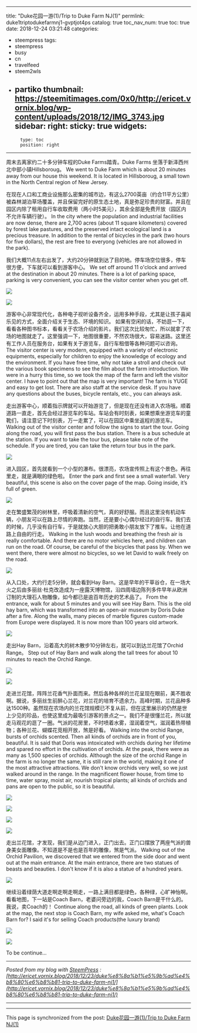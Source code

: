 
---
title: "Duke花园一游(1)/Trip to Duke Farm NJ(1)"
permlink: duke1triptodukefarmnj1-gvptjot4ps
catalog: true
toc_nav_num: true
toc: true
date: 2018-12-24 03:21:48
categories:
- steempress
tags:
- steempress
- busy
- cn
- travelfeed
- steem2wls
- partiko
thumbnail: https://steemitimages.com/0x0/http://ericet.vornix.blog/wp-content/uploads/2018/12/IMG_3743.jpg
sidebar:
    right:
        sticky: true
widgets:
    -
        type: toc
        position: right
---


周末去离家约二十多分钟车程的Duke Farms踏青。Duke Farms 坐落于新泽西州北中部小镇Hillsboroug。
We went to Duke Farm which is about 20 minutes away from our house this weekend. It is located in Hillsboroug, a small town in the North Central region of New Jersey.

在现在人口和工商业设施那么密集的城市边，有这么2700英亩（约合11平方公里）被森林湖泊草场覆盖，并且保留完好的原生态土地，真是弥足珍贵的财富。并且在园区内除了租用自行车收取费用（两小时5美元），其余全部是免费开放（园区内不允许车辆行驶）。
In the city where the population and industrial facilities are now dense, there are 2,700 acres (about 11 square kilometers) covered by forest lake pastures, and the preserved intact ecological land is a precious treasure. In addition to the rental of bicycles in the park (two hours for five dollars), the rest are free to everyong (vehicles are not allowed in the park).

我们大概11点左右出发了，大约20分钟就到达了目的地。停车场空位很多，停车很方便，下车就可以看到游客中心。
We set off around 11 o'clock and arrived at the destination in about 20 minutes. There is a lot of parking space, parking is very convenient, you can see the visitor center when you get off.

![](https://steemitimages.com/0x0/http://ericet.vornix.blog/wp-content/uploads/2018/12/IMG_3743.jpg)

![](https://steemitimages.com/0x0/http://ericet.vornix.blog/wp-content/uploads/2018/12/IMG_3744.jpg)

游客中心非常现代化，各种电子视听设备齐全，运用多种手段，尤其是让孩子喜闻乐见的方式，全面介绍关于生态、环境的知识。 如果有空闲的话，不妨逛一下，看看各种图书标本，看看关于农场介绍的影片。我们这次比较匆忙，所以就拿了农场的地图就走了。这里强调一下，地图很重要，不然农场很大，容易迷路。这里还有工作人员在服务台，如果有关于游览车，自行车租借等各种问题可以咨询。
The visitor center is very modern, equipped with a variety of electronic equipments, especially for children to enjoy the knowledge of ecology and the environment. If you have free time, why not take a stroll and check out the various book specimens to see the film about the farm introduction.
We were in a hurry this time, so we took the map of the farm and left the visitor center. I have to point out that the map is very important! The farm is YUGE and easy to get lost. There are also staff at the service desk. If you have any questions about the buses, bicycle rentals, etc., you can always ask.

走出游客中心，顺着指示牌就可以开始游览了，但是现在还没有进入农场哦。顺着道路一直走，首先会经过游览车的车站。车站会有时刻表，如果想乘坐游览车的童靴们，请注意记下时刻表，万一走累了，可以在园区中乘坐返程的游览车。
Walking out of the visitor center and follow the signs to start the tour. Going along the road, you will first pass the bus station. There is a bus schedule at the station. If you want to take the tour bus, please take note of the schedule. If you are tired, you can take the return tour bus in the park.

![](https://steemitimages.com/0x0/http://ericet.vornix.blog/wp-content/uploads/2018/12/IMG_3746.jpg)

进入园区，首先就看到一个小型的瀑布。很漂亮，农场宣传照上有这个景色。再往里走，就是满眼的绿色啦。
Enter the park and first see a small waterfall. Very beautiful, this scene is also on the cover page of the map. Going inside, it’s full of green.

![](https://steemitimages.com/0x0/http://ericet.vornix.blog/wp-content/uploads/2018/12/IMG_3749.jpg)

走在繁盛繁茂的树林里，呼吸着清新的空气，真的好舒服。而且这里没有机动车辆，小朋友可以在路上尽情的奔跑。当然，还是要小心偶尔经过的自行车。我们去的时候，几乎没有自行车，于是就放心大胆的把勇敢小朋友放下了推车。让他在道路上自由的行走。
Walking in the lush woods and breathing the fresh air is really comfortable. And there are no motor vehicles here, and children can run on the road. Of course, be careful of the bicycles that pass by. When we went there, there were almost no bicycles, so we let David to walk freely on the road.

![](https://steemitimages.com/0x0/http://ericet.vornix.blog/wp-content/uploads/2018/12/IMG_3750.jpg)

从入口处，大约行走5分钟，就会看到Hay Barn。这是早年的干草谷仓，在一场大火之后由多丽丝·杜克改造成为一座露天博物馆，沿四周墙边陈列多件早年从欧洲订制的大理石人物雕像，如今都已是逾百年历史的艺术品了。
From the entrance, walk for about 5 minutes and you will see Hay Barn. This is the old hay barn, which was transformed into an open-air museum by Doris Duke after a fire. Along the walls, many pieces of marble figures custom-made from Europe were displayed. It is now more than 100 years old artwork.

![](https://steemitimages.com/0x0/http://ericet.vornix.blog/wp-content/uploads/2018/12/IMG_3751.jpg)

走出Hay Barn，沿着高大的树木散步10分钟左右，就可以到达兰花馆了Orchid Range。
Step out of Hay Barn and walk along the tall trees for about 10 minutes to reach the Orchid Range.

![](https://steemitimages.com/0x0/http://ericet.vornix.blog/wp-content/uploads/2018/12/IMG_3757.jpg)

![](https://steemitimages.com/0x0/http://ericet.vornix.blog/wp-content/uploads/2018/12/IMG_3758.jpg)

走进兰花馆，阵阵兰花香气扑面而来。然后各种各样的兰花呈现在眼前，美不胜收啊。据说，多丽丝生前醉心兰花，对兰花的培育不遗余力。高峰时期，兰花品种多达1500种。虽然现在农场内的兰花馆规模已不复从前，但在这里展示的仍然是世上少见的珍品，也使这里成为最吸引游客的景点之一。我们不是很懂兰花，所以就走马观花的逛了一圈。气派的花房里，不时喷着水雾，湿润着空气，滋润着热带植物；各种兰花、蝴蝶花竞相开放，煞是好看。
Walking into the orchid Range, bursts of orchids scented. Then all kinds of orchids are in front of you, beautiful. It is said that Doris was intoxicated with orchids during her lifetime and spared no effort in the cultivation of orchids. At the peak, there were as many as 1,500 species of orchids. Although the size of the orchid Range in the farm is no longer the same, it is still rare in the world, making it one of the most attractive attractions. We don't know orchids very well, so we just walked around in the range. In the magnificent flower house, from time to time, water spray, moist air, nourish tropical plants; all kinds of orchids and pans are open to the public, so it is beautiful.

![](https://steemitimages.com/0x0/http://ericet.vornix.blog/wp-content/uploads/2018/12/IMG_3760.jpg)

![](https://steemitimages.com/0x0/http://ericet.vornix.blog/wp-content/uploads/2018/12/IMG_3761.jpg)

![](https://steemitimages.com/0x0/http://ericet.vornix.blog/wp-content/uploads/2018/12/IMG_3771.jpg)

![](https://steemitimages.com/0x0/http://ericet.vornix.blog/wp-content/uploads/2018/12/IMG_3774.jpg)

走出兰花馆，才发现，我们是从边门进入，正门出去。正门口摆放了两座气派的兽身美女面雕像。不知道是不是也是百年的雕像，煞是气派。
Walking out of the Orchid Pavilion, we discovered that we entered from the side door and went out at the main entrance. At the main entrance, there are two statues of beasts and beauties. I don't know if it is also a statue of a hundred years.

![](https://steemitimages.com/0x0/http://ericet.vornix.blog/wp-content/uploads/2018/12/IMG_3776.jpg)

继续沿着绿荫大道走啊走啊走啊走，一路上满目都是绿色，各种绿，心旷神怡啊。
看看地图，下一站是Coach Barn，老婆问旁边的我，Coach Barn是干什么的。我说，卖Coach的！
Continue along the road, all kinds of green plants.
Look at the map, the next stop is Coach Barn, my wife asked me, what's Coach Barn for?
I said it's for selling Coach products(the luxury brand)

![](https://steemitimages.com/0x0/http://ericet.vornix.blog/wp-content/uploads/2018/12/IMG_3779.jpg)

![](https://steemitimages.com/0x0/http://ericet.vornix.blog/wp-content/uploads/2018/12/IMG_3783.jpg)

To be continue...

---

_Posted from my blog with [SteemPress]('https://wordpress.org/plugins/steempress/') : [http://ericet.vornix.blog/2018/12/23/duke%e8%8a%b1%e5%9b%ad%e4%b8%80%e6%b8%b81-trip-to-duke-farm-nj1/](http://ericet.vornix.blog/2018/12/23/duke%e8%8a%b1%e5%9b%ad%e4%b8%80%e6%b8%b81-trip-to-duke-farm-nj1/)_

---

- - -

This page is synchronized from the post: [Duke花园一游(1)/Trip to Duke Farm NJ(1)](https://steemit.com/@ericet/duke1triptodukefarmnj1-gvptjot4ps)
